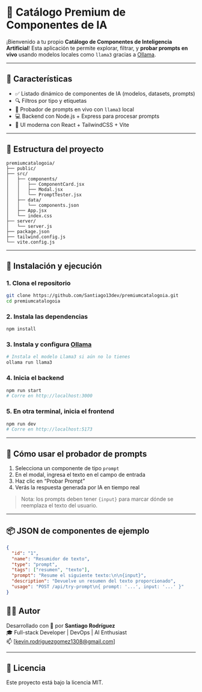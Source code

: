 # 🧠 Catálogo Premium de Componentes de IA

¡Bienvenido a tu propio **Catálogo de Componentes de Inteligencia Artificial**! Esta aplicación te permite explorar, filtrar, y **probar prompts en vivo** usando modelos locales como `llama3` gracias a [Ollama](https://ollama.com/).

---

## 🌟 Características

- ✅ Listado dinámico de componentes de IA (modelos, datasets, prompts)
- 🔍 Filtros por tipo y etiquetas
- 🧪 Probador de prompts en vivo con `llama3` local
- 💻 Backend con Node.js + Express para procesar prompts
- 💅 UI moderna con React + TailwindCSS + Vite

---

## 📂 Estructura del proyecto

```
premiumcatalogoia/
├── public/
├── src/
│   ├── components/
│   │   ├── ComponentCard.jsx
│   │   ├── Modal.jsx
│   │   └── PromptTester.jsx
│   ├── data/
│   │   └── components.json
│   ├── App.jsx
│   └── index.css
├── server/
│   └── server.js
├── package.json
├── tailwind.config.js
└── vite.config.js
```

---

## 🚀 Instalación y ejecución

### 1. Clona el repositorio
```bash
git clone https://github.com/Santiago13dev/premiumcatalogoia.git
cd premiumcatalogoia
```

### 2. Instala las dependencias
```bash
npm install
```

### 3. Instala y configura [Ollama](https://ollama.com/)
```bash
# Instala el modelo Llama3 si aún no lo tienes
ollama run llama3
```

### 4. Inicia el backend
```bash
npm run start
# Corre en http://localhost:3000
```

### 5. En otra terminal, inicia el frontend
```bash
npm run dev
# Corre en http://localhost:5173
```

---

## 🧪 Cómo usar el probador de prompts

1. Selecciona un componente de tipo `prompt`
2. En el modal, ingresa el texto en el campo de entrada
3. Haz clic en “Probar Prompt”
4. Verás la respuesta generada por IA en tiempo real

> Nota: los prompts deben tener `{input}` para marcar dónde se reemplaza el texto del usuario.

---

## 📦 JSON de componentes de ejemplo

```json
{
  "id": "1",
  "name": "Resumidor de texto",
  "type": "prompt",
  "tags": ["resumen", "texto"],
  "prompt": "Resume el siguiente texto:\n\n{input}",
  "description": "Devuelve un resumen del texto proporcionado",
  "usage": "POST /api/try-prompt\n{ prompt: '...', input: '...' }"
}
```

## 🧑‍💻 Autor

Desarrollado con 💙 por **Santiago Rodríguez**  
🎓 Full-stack Developer | DevOps | AI Enthusiast  
📫 [kevin.rodriguezgomez1308@gmail.com]

---

## 📄 Licencia

Este proyecto está bajo la licencia MIT.